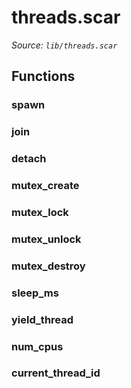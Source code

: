# threads.scar

*Source: `lib/threads.scar`*

## Functions

### spawn

### join

### detach

### mutex_create

### mutex_lock

### mutex_unlock

### mutex_destroy

### sleep_ms

### yield_thread

### num_cpus

### current_thread_id


